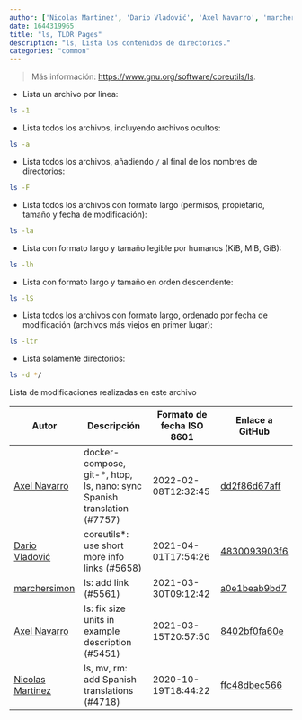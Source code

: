 ```yaml
---
author: ['Nicolas Martinez', 'Dario Vladović', 'Axel Navarro', 'marchersimon']
date: 1644319965
title: "ls, TLDR Pages"
description: "ls, Lista los contenidos de directorios."
categories: "common"
---
```

> Más información: <https://www.gnu.org/software/coreutils/ls>.

- Lista un archivo por línea:

```bash
ls -1
```

- Lista todos los archivos, incluyendo archivos ocultos:

```bash
ls -a
```

- Lista todos los archivos, añadiendo `/` al final de los nombres de directorios:

```bash
ls -F
```

- Lista todos los archivos con formato largo (permisos, propietario, tamaño y fecha de modificación):

```bash
ls -la
```

- Lista con formato largo y tamaño legible por humanos (KiB, MiB, GiB):

```bash
ls -lh
```

- Lista con formato largo y tamaño en orden descendente:

```bash
ls -lS
```

- Lista todos los archivos con formato largo, ordenado por fecha de modificación (archivos más viejos en primer lugar):

```bash
ls -ltr
```

- Lista solamente directorios:

```bash
ls -d */
```
Lista de modificaciones realizadas en este archivo


Autor | Descripción | Formato de fecha ISO 8601 | Enlace a GitHub
------|-----|-----|-----
[Axel Navarro](mailto:navarroaxel@gmail.com) | docker-compose, git-*, htop, ls, nano: sync Spanish translation (#7757) | 2022-02-08T12:32:45 | [dd2f86d67aff](https://github.com/tldr-pages/tldr/commit/dd2f86d67affe0c3dfec94bddda03a713aad9974)
[Dario Vladović](mailto:d.vladimyr@gmail.com) | coreutils*: use short more info links (#5658) | 2021-04-01T17:54:26 | [4830093903f6](https://github.com/tldr-pages/tldr/commit/4830093903f66ccf3ebbc2ecf477286e45edac59)
[marchersimon](mailto:50295997+marchersimon@users.noreply.github.com) | ls: add link (#5561) | 2021-03-30T09:12:42 | [a0e1beab9bd7](https://github.com/tldr-pages/tldr/commit/a0e1beab9bd704de488fefaca86d0c5e20a7a03b)
[Axel Navarro](mailto:navarroaxel@gmail.com) | ls: fix size units in example description (#5451) | 2021-03-15T20:57:50 | [8402bf0fa60e](https://github.com/tldr-pages/tldr/commit/8402bf0fa60e2e1d94b94c75aeceba8ed40fc409)
[Nicolas Martinez](mailto:17040442+nicomt@users.noreply.github.com) | ls, mv, rm: add Spanish translations (#4718) | 2020-10-19T18:44:22 | [ffc48dbec566](https://github.com/tldr-pages/tldr/commit/ffc48dbec566cfe63445c3c1c6189f91ad1d019e)

